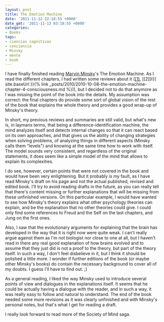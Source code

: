 ```yaml
---
layout: post
title: The Emotion Machine
date: '2011-11-12 22:18:55 +0000'
date_gmt: '2011-11-13 03:18:55 +0000'
categories:
- Books
tags:
- ciencias cognitivas
- conciencia
- Minsky
- mente
- book
---
```


I have finally finished reading [Marvin Minsky](http://web.media.mit.edu/~minsky/)'s The Emotion Machine. As I read the different chapters, I had written some reviews about it ([[1]](http://automatumvitae.com/2009/09/20/the-emotion-machine-emotional-states-attachments-and-goals-from-pain-to-suffering/), [[2]]({{ site.baseUrl }}{% link _posts/2010/2010-10-08-the-emotion-machine-chapter-4-consciousness.md %})), but I decided not to do that anymore as I was missing the point of the book into the details. My assumption was correct: the final chapters do provide some sort of global vision of the rest of the book that explains the whole theory and provides a good wrap-up of Minsky's theory.

In short, my previous reviews and summaries are still valid, but what's new is, in laymans terms, that being a difference-identification machine, the mind analyzes itself and detects internal changes so that it can react based on its own approaches, and that gives us the ability of changing strategies when solving problems, of analyzing things in different aspects (Minsky calls them "levels") and knowing at the same time how to work with itself. The model sounds very consistent, and regardless of the original statements, it does seem like a simple model of the mind that allows to explain its complexities.

I do see, however, certain points that were not covered in the book and would have been very enlightening. But it probably is my fault, as I have read Minsky's draft on his page and not the actual published, revised and edited book. I'll try to avoid reading drafts in the future, as you can really tell that there's content missing or further explanations that will be missing from these unfinished versions. On this particular example, I would have wanted to see how Minsky's theory explains what other psychology theories can explain, and be the explanation that no other theories could give. I could only find some references to Freud and the Self on the last chapters, and Jung on the first ones.

Also, I saw that the evolutionary arguments for explaining that the brain has developed in the way that it is right now were quite weak. I can't really argue against them as I'm not biologist nor close to one at all, but I haven't read in there any real good explanation of how brains evolved and to assume that they just did is not a proof to the theory, but part of the theory itself. In such a way, I don't feel disbelieve in it, but I think it should be polished a little more. I wonder if further editions of the book (or maybe other Minsky's books) do contain the necessary background to cover all of my doubts. I guess I'll have to find out. ;)

As a general reading, I liked the way Minsky used to introduce several points of view and dialogues in the explanations itself. It seems that he could be actually having a dialogue with the reader, and in such a way, it was really easy to follow and natural to understand. The end of the book needed some more revisions as it was clearly unfinished and with Minsky's personal notes, but that's what I get for reading a draft.

I really look forward to read more of the Society of Mind saga.
